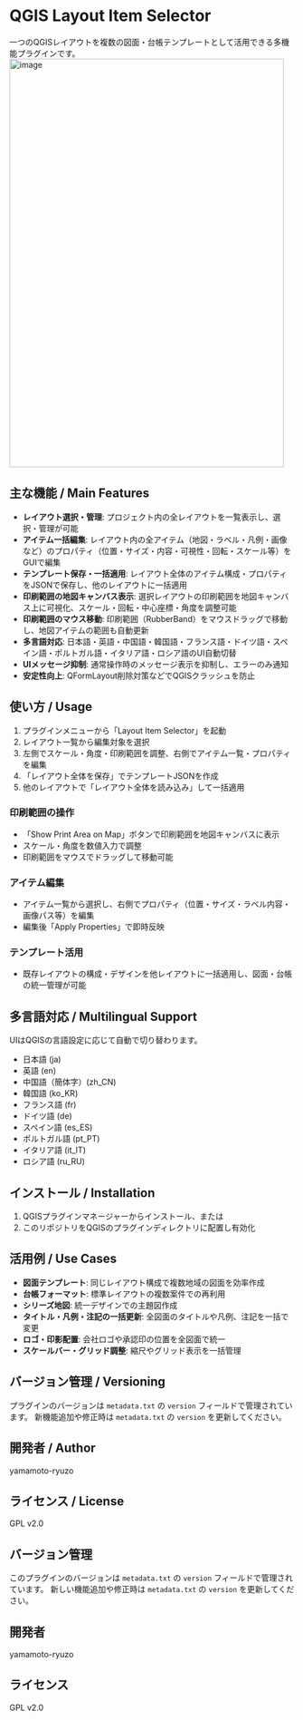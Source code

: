 
# QGIS Layout Item Selector

一つのQGISレイアウトを複数の図面・台帳テンプレートとして活用できる多機能プラグインです。
<img width="485" height="721" alt="image" src="https://github.com/user-attachments/assets/ecfdc9fa-c85b-4c24-bdf5-e75767627d3d" />


## 主な機能 / Main Features

- **レイアウト選択・管理**: プロジェクト内の全レイアウトを一覧表示し、選択・管理が可能
- **アイテム一括編集**: レイアウト内の全アイテム（地図・ラベル・凡例・画像など）のプロパティ（位置・サイズ・内容・可視性・回転・スケール等）をGUIで編集
- **テンプレート保存・一括適用**: レイアウト全体のアイテム構成・プロパティをJSONで保存し、他のレイアウトに一括適用
- **印刷範囲の地図キャンバス表示**: 選択レイアウトの印刷範囲を地図キャンバス上に可視化、スケール・回転・中心座標・角度を調整可能
- **印刷範囲のマウス移動**: 印刷範囲（RubberBand）をマウスドラッグで移動し、地図アイテムの範囲も自動更新
- **多言語対応**: 日本語・英語・中国語・韓国語・フランス語・ドイツ語・スペイン語・ポルトガル語・イタリア語・ロシア語のUI自動切替
- **UIメッセージ抑制**: 通常操作時のメッセージ表示を抑制し、エラーのみ通知
- **安定性向上**: QFormLayout削除対策などでQGISクラッシュを防止

## 使い方 / Usage

1. プラグインメニューから「Layout Item Selector」を起動
2. レイアウト一覧から編集対象を選択
3. 左側でスケール・角度・印刷範囲を調整、右側でアイテム一覧・プロパティを編集
4. 「レイアウト全体を保存」でテンプレートJSONを作成
5. 他のレイアウトで「レイアウト全体を読み込み」して一括適用

### 印刷範囲の操作
- 「Show Print Area on Map」ボタンで印刷範囲を地図キャンバスに表示
- スケール・角度を数値入力で調整
- 印刷範囲をマウスでドラッグして移動可能

### アイテム編集
- アイテム一覧から選択し、右側でプロパティ（位置・サイズ・ラベル内容・画像パス等）を編集
- 編集後「Apply Properties」で即時反映

### テンプレート活用
- 既存レイアウトの構成・デザインを他レイアウトに一括適用し、図面・台帳の統一管理が可能

## 多言語対応 / Multilingual Support

UIはQGISの言語設定に応じて自動で切り替わります。

- 日本語 (ja)
- 英語 (en)
- 中国語（簡体字）(zh_CN)
- 韓国語 (ko_KR)
- フランス語 (fr)
- ドイツ語 (de)
- スペイン語 (es_ES)
- ポルトガル語 (pt_PT)
- イタリア語 (it_IT)
- ロシア語 (ru_RU)

## インストール / Installation

1. QGISプラグインマネージャーからインストール、または
2. このリポジトリをQGISのプラグインディレクトリに配置し有効化

## 活用例 / Use Cases

- **図面テンプレート**: 同じレイアウト構成で複数地域の図面を効率作成
- **台帳フォーマット**: 標準レイアウトの複数案件での再利用
- **シリーズ地図**: 統一デザインでの主題図作成
- **タイトル・凡例・注記の一括更新**: 全図面のタイトルや凡例、注記を一括で変更
- **ロゴ・印影配置**: 会社ロゴや承認印の位置を全図面で統一
- **スケールバー・グリッド調整**: 縮尺やグリッド表示を一括管理

## バージョン管理 / Versioning

プラグインのバージョンは `metadata.txt` の `version` フィールドで管理されています。
新機能追加や修正時は `metadata.txt` の `version` を更新してください。

## 開発者 / Author

yamamoto-ryuzo

## ライセンス / License

GPL v2.0


## バージョン管理

このプラグインのバージョンは `metadata.txt` の `version` フィールドで管理されています。
新しい機能追加や修正時は `metadata.txt` の `version` を更新してください。

## 開発者

yamamoto-ryuzo

## ライセンス

GPL v2.0
